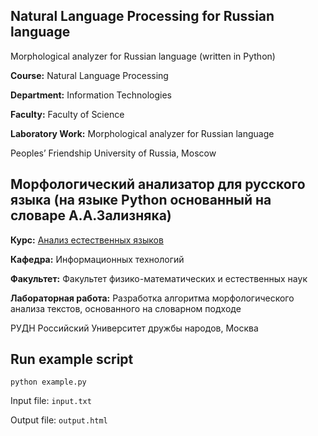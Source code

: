 ## Natural Language Processing for Russian language
Morphological analyzer for Russian language (written in Python)

**Course:** Natural Language Processing

**Department:** Information Technologies

**Faculty:** Faculty of Science

**Laboratory Work:** Morphological analyzer for Russian language

Peoples’ Friendship University of Russia, Moscow

## Морфологический анализатор для русского языка (на языке Python основанный на словаре А.А.Зализняка)

**Курс:** [Анализ естественных языков](http://web-local.rudn.ru/web-local/prep/rj/?id=891)

**Кафедра:** Информационных технологий

**Факультет:** Факультет физико-математических и eстественных наук

**Лабораторная работа:** Разработка алгоритма морфологического анализа текстов, основанного на словарном подходе

РУДН Российский Университет дружбы народов, Москва

## Run example script

	python example.py

Input file: `input.txt`

Output file: `output.html`
